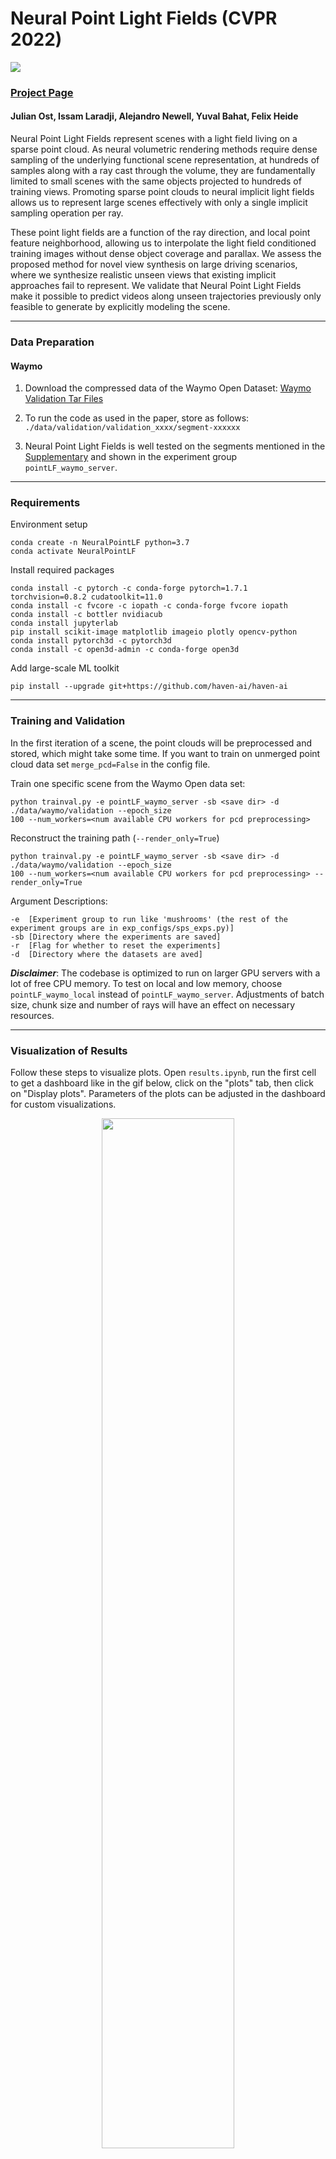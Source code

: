 # Neural Point Light Fields (CVPR 2022)

<img src="https://light.princeton.edu/wp-content/uploads/2022/03/overview_pointLF.png">

### [Project Page](https://light.princeton.edu/publication/neural-point-light-fields) 
#### Julian Ost, Issam Laradji, Alejandro Newell, Yuval Bahat, Felix Heide


Neural Point Light Fields represent scenes with a light field living on a sparse point cloud. As neural volumetric 
rendering methods require dense sampling of the underlying functional scene representation, at hundreds of samples 
along with a ray cast through the volume, they are fundamentally limited to small scenes with the same objects 
projected to hundreds of training views. Promoting sparse point clouds to neural implicit light fields allows us to 
represent large scenes effectively with only a single implicit sampling operation per ray.

These point light fields are a function of the ray direction, and local point feature neighborhood, allowing us to 
interpolate the light field conditioned training images without dense object coverage and parallax. We assess the 
proposed method for novel view synthesis on large driving scenarios, where we synthesize realistic unseen views that 
existing implicit approaches fail to represent. We validate that Neural Point Light Fields make it possible to predict 
videos along unseen trajectories previously only feasible to generate by explicitly modeling the scene.

---

### Data Preparation
#### Waymo

1. Download the compressed data of the Waymo Open Dataset:
[Waymo Validation Tar Files](https://console.cloud.google.com/storage/browser/waymo_open_dataset_v_1_3_1/validation?pageState=(%22StorageObjectListTable%22:(%22f%22:%22%255B%255D%22))&prefix=&forceOnObjectsSortingFiltering=false)

2. To run the code as used in the paper, store as follows: `./data/validation/validation_xxxx/segment-xxxxxx`
   
3. Neural Point Light Fields is well tested on the segments mentioned in the [Supplementary](https://light.princeton.edu/wp-content/uploads/2022/04/NeuralPointLightFields-Supplementary.pdf) and shown in the experiment group `pointLF_waymo_server`.

---

### Requirements

Environment setup
```
conda create -n NeuralPointLF python=3.7
conda activate NeuralPointLF
```
Install required packages
```
conda install -c pytorch -c conda-forge pytorch=1.7.1 torchvision=0.8.2 cudatoolkit=11.0
conda install -c fvcore -c iopath -c conda-forge fvcore iopath
conda install -c bottler nvidiacub
conda install jupyterlab
pip install scikit-image matplotlib imageio plotly opencv-python
conda install pytorch3d -c pytorch3d
conda install -c open3d-admin -c conda-forge open3d
```
Add large-scale ML toolkit
```
pip install --upgrade git+https://github.com/haven-ai/haven-ai
```

---
### Training and Validation
In the first iteration of a scene, the point clouds will be preprocessed and stored, which might take some time. 
If you want to train on unmerged point cloud data set `merge_pcd=False` in the config file. 

Train one specific scene from the Waymo Open data set:
```
python trainval.py -e pointLF_waymo_server -sb <save dir> -d ./data/waymo/validation --epoch_size
100 --num_workers=<num available CPU workers for pcd preprocessing>
```

Reconstruct the training path (`--render_only=True`)
```
python trainval.py -e pointLF_waymo_server -sb <save dir> -d ./data/waymo/validation --epoch_size
100 --num_workers=<num available CPU workers for pcd preprocessing> --render_only=True
```

Argument Descriptions:
```
-e  [Experiment group to run like 'mushrooms' (the rest of the experiment groups are in exp_configs/sps_exps.py)] 
-sb [Directory where the experiments are saved]
-r  [Flag for whether to reset the experiments]
-d  [Directory where the datasets are aved]
```

**_Disclaimer_**: The codebase is optimized to run on larger GPU servers with a lot of free CPU memory. 
To test on local and low memory, choose `pointLF_waymo_local` instead of `pointLF_waymo_server`. 
Adjustments of batch size, chunk size and number of rays will have an effect on necessary resources.

---
### Visualization of Results

Follow these steps to visualize plots. Open `results.ipynb`, run the first cell to get a dashboard like in the gif below, click on the "plots" tab, then click on "Display plots". Parameters of the plots can be adjusted in the dashboard for custom visualizations.

<p align="center" width="100%">
<img width="65%" src="scripts/vis.gif">
</p>

---
#### Citation
```
@InProceedings{ost2022pointlightfields,
    title   = {Neural Point Light Fields},
    author  = {Ost, Julian and Laradji, Issam and Newell, Alejandro and Bahat, Yuval and Heide, Felix},
    journal = {Proceedings of the IEEE/CVF Conference on Computer Vision and Pattern Recognition (CVPR)},
    year    = {2022}
}
```


